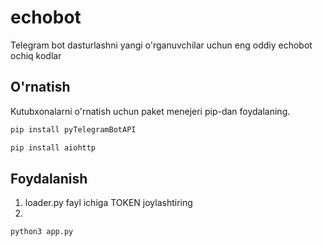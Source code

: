 # echobot
Telegram bot dasturlashni yangi o'rganuvchilar uchun eng oddiy echobot ochiq kodlar

## O'rnatish
Kutubxonalarni o'rnatish uchun paket menejeri pip-dan foydalaning.

```bash
pip install pyTelegramBotAPI
```
```bash
pip install aiohttp
```

## Foydalanish
1) loader.py fayl ichiga TOKEN joylashtiring
2) 
```bash
python3 app.py
```